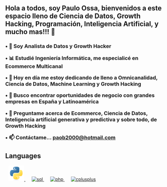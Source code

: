 ## Hola a todos, soy Paulo Ossa, bienvenidos a este espacio lleno de Ciencia de Datos, Growth Hacking, Programación, Inteligencia Artificial, y mucho mas!!! 👋

<h3>

• 🚀 Soy Analista de Datos y Growth Hacker

• 📊 Estudié Ingeniería Informática, me especialicé en Ecommerce Multicanal

• 📖 Hoy en día me estoy dedicando de lleno a Omnicanalidad, Ciencia de Datos, Machine Learning y Growth Hacking

• 🤝 Busco encontrar oportunidades de negocio con grandes empresas en España y Latinoamérica

• 💬 Preguntame acerca de Ecommerce, Ciencia de Datos, Inteligencia artificial generativa y predictiva y sobre todo, de Growth Hacking

• 📫 Contáctame... **paob2000@hotmail.com**  </h3>

<h2 align="left">Languages</h2>
<p align="left">
  <a href="https://www.python.org" target="_blank" rel="noreferrer" style="margin:5px 10px;">
    <img src="https://raw.githubusercontent.com/devicons/devicon/master/icons/python/python-original.svg" alt="python"  height="50"/>
  </a>
 <a href="https://www.w3schools.com/sql/" target="_blank" rel="noreferrer" style="margin:5px 10px;">
    <img src="https://cdn-icons-png.flaticon.com/512/5968/5968389.png" alt="sql"  height="50"/>
  </a>
  <a href="https://www.php.net" target="_blank" rel="noreferrer" style="margin:5px 10px;">
    <img src="https://cdn-icons-png.flaticon.com/512/5968/5968332.png" alt="php" height="50"/>
  </a>
  <a href="https://www.w3schools.com/cpp/" target="_blank" rel="noreferrer" style="margin:5px 10px;">
    <img src="https://fiverr-res.cloudinary.com/images/t_main1,q_auto,f_auto,q_auto,f_auto/gigs/121232118/original/308d5d765c8fed050effbe92d38fc44554464a09/html-css-javascript-json-and-jquery-projects.jpg" alt="cplusplus"  height="50"/>
  </a>

</p>

